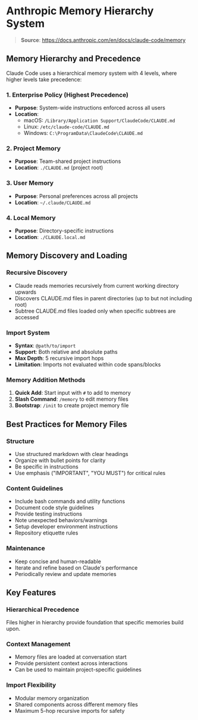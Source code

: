 # Anthropic Memory Hierarchy System

> **Source**: https://docs.anthropic.com/en/docs/claude-code/memory

## Memory Hierarchy and Precedence

Claude Code uses a hierarchical memory system with 4 levels, where higher levels take precedence:

### 1. Enterprise Policy (Highest Precedence)
- **Purpose**: System-wide instructions enforced across all users
- **Location**: 
  - macOS: `/Library/Application Support/ClaudeCode/CLAUDE.md`
  - Linux: `/etc/claude-code/CLAUDE.md`
  - Windows: `C:\ProgramData\ClaudeCode\CLAUDE.md`

### 2. Project Memory
- **Purpose**: Team-shared project instructions
- **Location**: `./CLAUDE.md` (project root)

### 3. User Memory
- **Purpose**: Personal preferences across all projects
- **Location**: `~/.claude/CLAUDE.md`

### 4. Local Memory
- **Purpose**: Directory-specific instructions
- **Location**: `./CLAUDE.local.md`

## Memory Discovery and Loading

### Recursive Discovery
- Claude reads memories recursively from current working directory upwards
- Discovers CLAUDE.md files in parent directories (up to but not including root)
- Subtree CLAUDE.md files loaded only when specific subtrees are accessed

### Import System
- **Syntax**: `@path/to/import`
- **Support**: Both relative and absolute paths
- **Max Depth**: 5 recursive import hops
- **Limitation**: Imports not evaluated within code spans/blocks

### Memory Addition Methods
1. **Quick Add**: Start input with `#` to add to memory
2. **Slash Command**: `/memory` to edit memory files
3. **Bootstrap**: `/init` to create project memory file

## Best Practices for Memory Files

### Structure
- Use structured markdown with clear headings
- Organize with bullet points for clarity
- Be specific in instructions
- Use emphasis ("IMPORTANT", "YOU MUST") for critical rules

### Content Guidelines
- Include bash commands and utility functions
- Document code style guidelines
- Provide testing instructions
- Note unexpected behaviors/warnings
- Setup developer environment instructions
- Repository etiquette rules

### Maintenance
- Keep concise and human-readable
- Iterate and refine based on Claude's performance
- Periodically review and update memories

## Key Features

### Hierarchical Precedence
Files higher in hierarchy provide foundation that specific memories build upon.

### Context Management
- Memory files are loaded at conversation start
- Provide persistent context across interactions
- Can be used to maintain project-specific guidelines

### Import Flexibility
- Modular memory organization
- Shared components across different memory files
- Maximum 5-hop recursive imports for safety